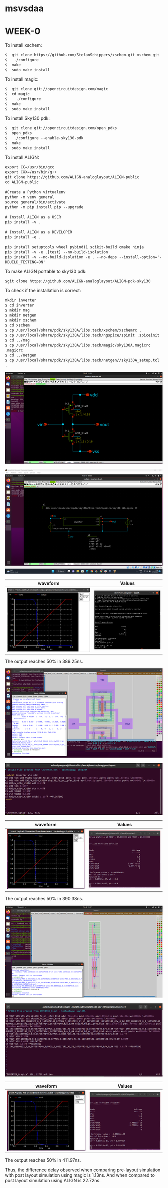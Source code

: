 # msvsdaa

# WEEK-0


To install xschem:
```
$  git clone https://github.com/StefanSchippers/xschem.git xschem_git
$	./configure
$  make
$  sudo make install
```
To install magic:
```
$  git clone git://opencircuitdesign.com/magic
$  cd magic
$	 ./configure
$  make
$  sudo make install
```

To install Sky130 pdk:

```
$  git clone git://opencircuitdesign.com/open_pdks
$  open_pdks
$	./configure --enable-sky130-pdk
$  make
$  sudo make install
```

To install ALIGN:
```
export CC=/usr/bin/gcc
export CXX=/usr/bin/g++
git clone https://github.com/ALIGN-analoglayout/ALIGN-public
cd ALIGN-public

#Create a Python virtualenv
python -m venv general
source general/bin/activate
python -m pip install pip --upgrade

# Install ALIGN as a USER
pip install -v .

# Install ALIGN as a DEVELOPER
pip install -e .

pip install setuptools wheel pybind11 scikit-build cmake ninja
pip install -v -e .[test] --no-build-isolation
pip install -v --no-build-isolation -e . --no-deps --install-option='-DBUILD_TESTING=ON'
```
To make ALIGN portable to sky130 pdk:
```
$git clone https://github.com/ALIGN-analoglayout/ALIGN-pdk-sky130
```


To check if the installation is correct:
```
mkdir inverter
$ cd inverter
$ mkdir mag
$ mkdir netgen
$ mkdir xschem
$ cd xschem
$ cp /usr/local/share/pdk/sky130A/libs.tech/xschem/xschemrc .
$ cp /usr/local/share/pdk/sky130A/libs.tech/ngspice/spinit .spiceinit
$ cd ../mag
$ cp /usr/local/share/pdk/sky130A/libs.tech/magic/sky130A.magicrc .magicrc
$ cd ../netgen
$ cp /usr/local/share/pdk/sky130A/libs.tech/netgen//sky130A_setup.tcl .
```

![](week-0/images/Week0-Inverter_schematic.png)

![](week-0/images/Week0-Inverter_tb.png)

waveform |  Values
:-------------------------:|:-------------------------:
![](week-0/images/Week0-Xscheme_waveform.png)  |  ![](week-0/images/Week0-Xscheme_ngspice.png)

The output reaches 50% in 389.25ns.

![](week-0/images/Week0-Extraction_magic.png)

![](week-0/images/Week0-PostLayoutInverterSpiceFile.png)

waveform |  Values
:-------------------------:|:-------------------------:
![](week-0/images/Week0-Magic_waveform.png)  |  ![](week-0/images/Week0-Magic_ngspice.png)

The output reaches 50% in 390.38ns.

![](week-0/images/Week0-ALIGN_gdsView.png)

![](week-0/images/Week0-ALIGN_inverterSpiceFile.png)

waveform |  Values
:-------------------------:|:-------------------------:
![](week-0/images/Week0-ALIGN_waveform.png)  |  ![](week-0/images/Week0-ALIGN_ngspice.png)

The output reaches 50% in 411.97ns.

Thus, the difference delay observed when comparing pre-layout simulation with post layout simulation using magic is 1.13ns. And when compared to post layout simulation using ALIGN is 22.72ns.
